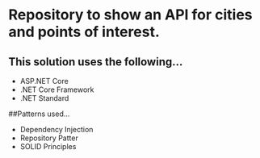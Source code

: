 # Repository to show an API for cities and points of interest.

## This solution uses the following...
* ASP.NET Core
* .NET Core Framework
* .NET Standard

##Patterns used...
* Dependency Injection
* Repository Patter
* SOLID Principles